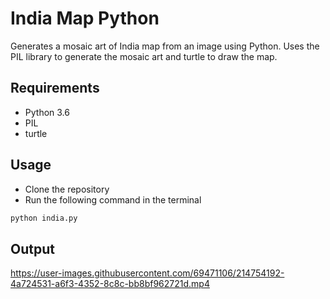 # India Map Python
Generates a mosaic art of India map from an image using Python.
Uses the PIL library to generate the mosaic art and turtle to draw the map.

## Requirements
- Python 3.6
- PIL
- turtle


## Usage
- Clone the repository
- Run the following command in the terminal
```sh
python india.py
```

## Output

https://user-images.githubusercontent.com/69471106/214754192-4a724531-a6f3-4352-8c8c-bb8bf962721d.mp4


